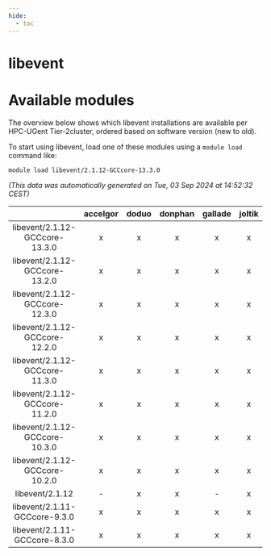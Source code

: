 ```yaml
---
hide:
  - toc
---
```


libevent
========

# Available modules


The overview below shows which libevent installations are available per HPC-UGent Tier-2cluster, ordered based on software version (new to old).

To start using libevent, load one of these modules using a `module load` command like:

```shell
module load libevent/2.1.12-GCCcore-13.3.0
```

*(This data was automatically generated on Tue, 03 Sep 2024 at 14:52:32 CEST)*  

| |accelgor|doduo|donphan|gallade|joltik|shinx|skitty|
| :---: | :---: | :---: | :---: | :---: | :---: | :---: | :---: |
|libevent/2.1.12-GCCcore-13.3.0|x|x|x|x|x|x|x|
|libevent/2.1.12-GCCcore-13.2.0|x|x|x|x|x|x|x|
|libevent/2.1.12-GCCcore-12.3.0|x|x|x|x|x|x|x|
|libevent/2.1.12-GCCcore-12.2.0|x|x|x|x|x|x|x|
|libevent/2.1.12-GCCcore-11.3.0|x|x|x|x|x|x|x|
|libevent/2.1.12-GCCcore-11.2.0|x|x|x|x|x|-|x|
|libevent/2.1.12-GCCcore-10.3.0|x|x|x|x|x|-|x|
|libevent/2.1.12-GCCcore-10.2.0|x|x|x|x|x|-|x|
|libevent/2.1.12|-|x|x|-|x|-|x|
|libevent/2.1.11-GCCcore-9.3.0|x|x|x|x|x|-|x|
|libevent/2.1.11-GCCcore-8.3.0|x|x|x|x|x|-|x|

